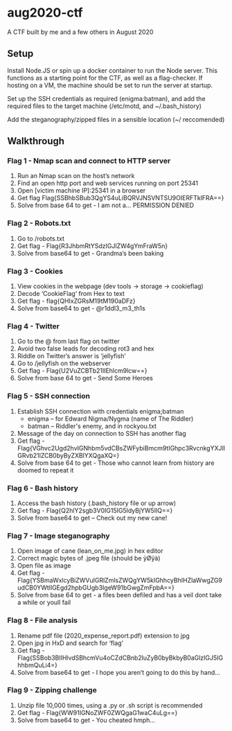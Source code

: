 # aug2020-ctf
A CTF built by me and a few others in August 2020

## Setup
Install Node.JS or spin up a docker container to run the Node server. This functions as a starting point for the CTF, as well as a flag-checker. If hosting on a VM, the machine should be set to run the server at startup.

Set up the SSH credentials as required (enigma:batman), and add the required files to the target machine (/etc/motd, and ~/.bash_history)

Add the steganography/zipped files in a sensible location (~/ reccomended)

## Walkthrough
### Flag 1 - Nmap scan and connect to HTTP server
1.	Run an Nmap scan on the host’s network
2.	Find an open http port and web services running on port 25341
3.	Open [victim machine IP]:25341 in a browser
4.	Get flag Flag{SSBhbSBub3QgYS4uLiBQRVJNSVNTSU9OIERFTklFRA==}
5.	Solve from base 64 to get - I am not a... PERMISSION DENIED

### Flag 2 - Robots.txt
1.	Go to /robots.txt
2.	Get flag - Flag{R3JhbmRtYSdzIGJlZW4gYmFraW5n}
3.	Solve from base64 to get - Grandma’s been baking

### Flag 3 - Cookies
1.	View cookies in the webpage (dev tools -> storage -> cookieflag)
2.	Decode ‘CookieFlag’ from Hex to text
3.	Get flag - flag{QHIxZGRsM19tM190aDFz}
4.	Solve from base64 to get - @r1ddl3_m3_th1s

### Flag 4 - Twitter
1.	Go to the @ from last flag on twitter
2.	Avoid two false leads for decoding rot3 and hex
3.	Riddle on Twitter’s answer is ‘jellyfish’
4.	Go to /jellyfish on the webserver
5.	Get flag - Flag{U2VuZCBTb21lIEhlcm9lcw==}
6.	Solve from base 64 to get - Send Some Heroes

### Flag 5 - SSH connection
1.	Establish SSH connection with credentials enigma;batman
    - enigma – for Edward Nigma/Nygma (name of The Riddler)
    - batman – Riddler's enemy, and in rockyou.txt
2.	Message of the day on connection to SSH has another flag
3.	Get flag - Flag{VGhvc2Ugd2hvIGNhbm5vdCBsZWFybiBmcm9tIGhpc3RvcnkgYXJlIGRvb21lZCB0byByZXBlYXQgaXQ=}
4.	Solve from base 64 to get - Those who cannot learn from history are doomed to repeat it

### Flag 6 - Bash history
1.	Access the bash history (.bash_history file or up arrow)
2.	Get flag - Flag{Q2hlY2sgb3V0IG15IG5ldyBjYW5lIQ==}
3.	Solve from base64 to get – Check out my new cane!

### Flag 7 - Image steganography
1.	Open image of cane (lean_on_me.jpg) in hex editor
2.	Correct magic bytes of .jpeg file (should be ÿØÿà)
3.	Open file as image
4.	Get flag - Flag{YSBmaWxlcyBiZWVuIGRlZmlsZWQgYW5kIGhhcyBhIHZlaWwgZG9udCB0YWtlIGEgd2hpbGUgb3IgeW91bGwgZmFpbA==}
5.	Solve from base 64 to get - a files been defiled and has a veil dont take a while or youll fail

### Flag 8 - File analysis
1.	Rename pdf file (2020_expense_report.pdf) extension to jpg
2.	Open jpg in HxD and search for ‘flag’
3.	Get flag - Flag{SSBob3BlIHlvdSBhcmVu4oCZdCBnb2luZyB0byBkbyB0aGlzIGJ5IGhhbmQuLi4=}
4.	Solve from base64 to get - I hope you aren’t going to do this by hand...

### Flag 9 - Zipping challenge
1.	Unzip file 10,000 times, using a .py or .sh script is recommended
2.	Get flag - Flag{WW91IGNoZWF0ZWQgaG1waC4uLg==}
3.	Solve from base64 to get - You cheated hmph...
